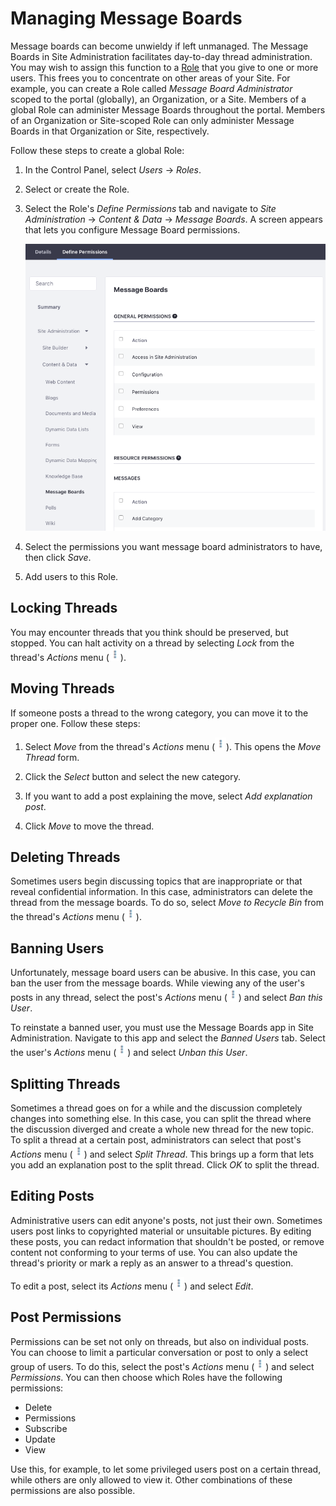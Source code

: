 # Managing Message Boards [](id=managing-message-boards)

Message boards can become unwieldy if left unmanaged. The Message Boards in Site 
Administration facilitates day-to-day thread administration. You may wish to 
assign this function to a 
[Role](/discover/portal/-/knowledge_base/7-2/roles-and-permissions) 
that you give to one or more users. This frees you to concentrate on other areas 
of your Site. For example, you can create a Role called 
*Message Board Administrator* scoped to the portal (globally), an Organization,
or a Site. Members of a global Role can administer Message Boards throughout the
portal. Members of an Organization or Site-scoped Role can only administer
Message Boards in that Organization or Site, respectively. 

Follow these steps to create a global Role:

1.  In the Control Panel, select *Users* &rarr; *Roles*. 

2.  Select or create the Role.

3.  Select the Role's *Define Permissions* tab and navigate to 
    *Site Administration* &rarr; *Content & Data* &rarr; *Message Boards*. 
    A screen appears that lets you configure Message Board permissions. 

    ![Figure 1: Define the permissions you want to use for the message boards administrators.](../../../../images/message-boards-role-permissions.png)

4.  Select the permissions you want message board administrators to have, then 
    click *Save*. 

5.  Add users to this Role. 

## Locking Threads [](id=locking-threads)

You may encounter threads that you think should be preserved, but stopped. You
can halt activity on a thread by selecting *Lock* from the thread's *Actions* 
menu 
(![Actions](../../../../images/icon-actions.png)). 

## Moving Threads [](id=moving-threads)

If someone posts a thread to the wrong category, you can move it to the proper 
one. Follow these steps:

1.  Select *Move* from the thread's *Actions* menu 
    (![Actions](../../../../images/icon-actions.png)). This opens the 
    *Move Thread* form. 

2.  Click the *Select* button and select the new category. 

3.  If you want to add a post explaining the move, select 
    *Add explanation post*. 

4.  Click *Move* to move the thread. 

## Deleting Threads [](id=deleting-threads)

Sometimes users begin discussing topics that are inappropriate or that reveal
confidential information. In this case, administrators can delete the thread 
from the message boards. To do so, select *Move to Recycle Bin* from the 
thread's *Actions* menu 
(![Actions](../../../../images/icon-actions.png)). 

## Banning Users [](id=banning-users)

Unfortunately, message board users can be abusive. In this case, you can ban the 
user from the message boards. While viewing any of the user's posts in any 
thread, select the post's *Actions* menu 
(![Actions](../../../../images/icon-actions.png)) and select *Ban this User*. 

To reinstate a banned user, you must use the Message Boards app in Site 
Administration. Navigate to this app and select the *Banned Users* tab. Select 
the user's *Actions* menu 
(![Actions](../../../../images/icon-actions.png)) and select *Unban this User*. 

## Splitting Threads [](id=splitting-threads)

Sometimes a thread goes on for a while and the discussion completely changes
into something else. In this case, you can split the thread where the discussion
diverged and create a whole new thread for the new topic. To split a thread at
a certain post, administrators can select that post's *Actions* menu
(![Actions](../../../../images/icon-actions.png)) and select *Split Thread*.
This brings up a form that lets you add an explanation post to the split thread.
Click *OK* to split the thread. 

## Editing Posts [](id=editing-posts)

Administrative users can edit anyone's posts, not just their own. Sometimes 
users post links to copyrighted material or unsuitable pictures. By editing
these posts, you can redact information that shouldn't be posted, or remove
content not conforming to your terms of use. You can also update the thread's
priority or mark a reply as an answer to a thread's question. 

To edit a post, select its *Actions* menu 
(![Actions](../../../../images/icon-actions.png)) and select *Edit*. 

## Post Permissions [](id=post-permissions)

Permissions can be set not only on threads, but also on individual posts. You
can choose to limit a particular conversation or post to only a select group of 
users. To do this, select the post's *Actions* menu 
(![Actions](../../../../images/icon-actions.png)) and select *Permissions*. You 
can then choose which Roles have the following permissions: 

-   Delete
-   Permissions
-   Subscribe
-   Update
-   View 

Use this, for example, to let some privileged users post on a certain thread,
while others are only allowed to view it. Other combinations of these
permissions are also possible. 
